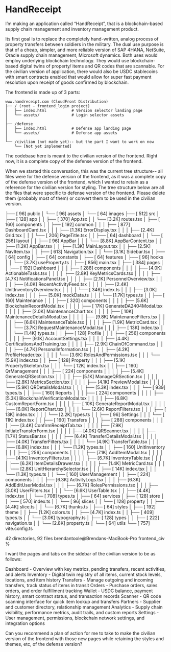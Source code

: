 # HandReceipt 

I’m making an application called “HandReceipt”, that is a blockchain-based supply chain management and inventory management product.

Its first goal is to replace the completely hand-written, analog process of property transfers between soldiers in the military. The dual use purpose is that of a cheap, simpler, and more reliable version of SAP 4HANA, NetSuite, Oracle supply chain management, Microsoft dynamics. Both uses would employ underlying blockchain technology. They would use blockchain-based digital twins of property/ items and QR codes that are scannable. For the civilian version of application, there would also be USDC stablecoins with smart contracts enabled that would allow for super fast payment resolution upon receipt of goods confirmed by blockchain.



The frontend is made up of 3 parts:

```
www.handreceipt.com (CloudFront Distribution)
├── / (root - frontend_login project)
│   ├── index.html           # Version selector landing page
│   └── assets/              # Login selector assets
│
├── /defense
│   ├── index.html           # Defense app landing page
│   └── assets/              # Defense app assets
│
└── /civilian (not made yet)-- but the part I want to work on now
    └── [Not yet implemented]
```




The codebase here is meant to the civilian version of the frontend. Right now, it is a complete copy of the defense version of the frontend. 


When we started this conversation, this was the current tree structure-- all files were for the defense version of the frontend, as it was a complete copy of the defense version of the frontend, which I wanted to retain as a reference for the civilian version for styling. The tree structure below are all the files that were specific to defense version of the frontend. Please delete them (probably most of them) or convert them to be used in the civilian version.



├── [  96]  public
│   └── [  96]  assets
│       └── [  64]  images
├── [ 512]  src
│   ├── [ 128]  app
│   │   ├── [ 370]  App.tsx
│   │   └── [3.2K]  routes.tsx
│   ├── [ 160]  components
│   │   ├── [ 192]  common
│   │   │   ├── [ 877]  DashboardCard.tsx
│   │   │   ├── [1.3K]  ErrorDisplay.tsx
│   │   │   ├── [2.4K]  Grid.tsx
│   │   │   └── [ 206]  PageTitle.tsx
│   │   ├── [  64]  dashboard
│   │   └── [ 256]  layout
│   │       ├── [  96]  AppBar
│   │       │   └── [8.8K]  AppBarContent.tsx
│   │       ├── [1.2K]  AppBar.tsx
│   │       ├── [1.3K]  MainLayout.tsx
│   │       ├── [2.5K]  NavItem.tsx
│   │       ├── [ 613]  Navigation.tsx
│   │       └── [3.1K]  Sidebar.tsx
│   ├── [  64]  config
│   ├── [  64]  constants
│   ├── [  64]  features
│   ├── [  96]  hooks
│   │   └── [3.7K]  useProperty.ts
│   ├── [ 856]  main.tsx
│   ├── [ 384]  pages
│   │   ├── [ 192]  Dashboard
│   │   │   ├── [ 288]  components
│   │   │   │   ├── [4.0K]  ActionableTasks.tsx
│   │   │   │   ├── [2.8K]  KeyMetricsCards.tsx
│   │   │   │   ├── [4.7K]  NotificationsPanel.tsx
│   │   │   │   ├── [2.1K]  PersonnelOverview.tsx
│   │   │   │   ├── [4.0K]  RecentActivityFeed.tsx
│   │   │   │   ├── [2.4K]  UnitInventoryOverview.tsx
│   │   │   │   └── [ 346]  index.ts
│   │   │   ├── [3.0K]  index.tsx
│   │   │   ├── [5.0K]  mockData.ts
│   │   │   └── [1.7K]  types.ts
│   │   ├── [ 160]  Maintenance
│   │   │   ├── [ 320]  components
│   │   │   │   ├── [5.6K]  BlockchainRecordModal.tsx
│   │   │   │   ├── [ 17K]  GenerateDA2404Modal.tsx
│   │   │   │   ├── [2.0K]  MaintenanceChart.tsx
│   │   │   │   ├── [ 10K]  MaintenanceDetailsModal.tsx
│   │   │   │   ├── [9.8K]  MaintenanceFilters.tsx
│   │   │   │   ├── [6.6K]  MaintenanceTable.tsx
│   │   │   │   ├── [1.9K]  MetricCard.tsx
│   │   │   │   └── [3.7K]  RequestMaintenanceModal.tsx
│   │   │   ├── [ 13K]  index.tsx
│   │   │   └── [1.4K]  types.ts
│   │   ├── [ 128]  Profile
│   │   │   ├── [ 256]  components
│   │   │   │   ├── [9.1K]  AccountSettings.tsx
│   │   │   │   ├── [4.4K]  CertificationsAndTraining.tsx
│   │   │   │   ├── [2.9K]  ChainOfCommand.tsx
│   │   │   │   ├── [4.7K]  PersonalInformation.tsx
│   │   │   │   ├── [4.2K]  ProfileHeader.tsx
│   │   │   │   └── [3.6K]  RolesAndPermissions.tsx
│   │   │   └── [5.9K]  index.tsx
│   │   ├── [ 128]  Property
│   │   │   ├── [5.1K]  PropertySkeleton.tsx
│   │   │   └── [ 12K]  index.tsx
│   │   ├── [ 160]  QrManagement
│   │   │   ├── [ 224]  components
│   │   │   │   ├── [5.4K]  GenerateQRSection.tsx
│   │   │   │   ├── [5.1K]  ManageQRSection.tsx
│   │   │   │   ├── [2.8K]  MetricsSection.tsx
│   │   │   │   ├── [4.1K]  PreviewModal.tsx
│   │   │   │   └── [5.9K]  QRDetailsModal.tsx
│   │   │   ├── [5.3K]  index.tsx
│   │   │   └── [ 939]  types.ts
│   │   ├── [ 160]  Reports
│   │   │   ├── [ 224]  components
│   │   │   │   ├── [5.3K]  BlockchainVerificationModal.tsx
│   │   │   │   ├── [6.8K]  CustomReportForm.tsx
│   │   │   │   ├── [ 10K]  GenerateReportModal.tsx
│   │   │   │   ├── [6.0K]  ReportChart.tsx
│   │   │   │   └── [2.6K]  ReportFilters.tsx
│   │   │   ├── [ 13K]  index.tsx
│   │   │   └── [2.2K]  types.ts
│   │   ├── [  96]  Settings
│   │   │   └── [ 11K]  index.tsx
│   │   ├── [ 160]  Transfers
│   │   │   ├── [ 288]  components
│   │   │   │   ├── [3.4K]  ConfirmReceiptTab.tsx
│   │   │   │   ├── [7.9K]  InitiateTransferForm.tsx
│   │   │   │   ├── [4.0K]  QRScanner.tsx
│   │   │   │   ├── [1.7K]  StatusBar.tsx
│   │   │   │   ├── [6.4K]  TransferDetailsModal.tsx
│   │   │   │   ├── [4.0K]  TransferFilters.tsx
│   │   │   │   └── [4.9K]  TransferTable.tsx
│   │   │   ├── [6.8K]  index.tsx
│   │   │   └── [1.2K]  types.ts
│   │   ├── [ 160]  UnitInventory
│   │   │   ├── [ 256]  components
│   │   │   │   ├── [7.1K]  AddItemModal.tsx
│   │   │   │   ├── [4.1K]  InventoryFilters.tsx
│   │   │   │   ├── [6.7K]  InventoryTable.tsx
│   │   │   │   ├── [6.2K]  ItemDetailsDrawer.tsx
│   │   │   │   ├── [1.4K]  MetricCard.tsx
│   │   │   │   └── [2.8K]  UnitHierarchySelector.tsx
│   │   │   ├── [ 14K]  index.tsx
│   │   │   └── [1.3K]  types.ts
│   │   └── [ 160]  UserManagement
│   │       ├── [ 224]  components
│   │       │   ├── [6.3K]  ActivityLogs.tsx
│   │       │   ├── [6.3K]  AddEditUserModal.tsx
│   │       │   ├── [6.7K]  RolesPermissions.tsx
│   │       │   ├── [3.0K]  UserFilters.tsx
│   │       │   └── [6.6K]  UserTable.tsx
│   │       ├── [4.4K]  index.tsx
│   │       └── [ 708]  types.ts
│   ├── [  64]  services
│   ├── [ 128]  store
│   │   ├── [ 570]  index.ts
│   │   └── [  96]  slices
│   │       └── [ 128]  property
│   │           ├── [4.4K]  slice.ts
│   │           └── [6.7K]  thunks.ts
│   ├── [  64]  styles
│   ├── [ 192]  theme
│   │   ├── [1.2K]  colors.ts
│   │   ├── [4.7K]  index.ts
│   │   ├── [ 409]  types.ts
│   │   └── [3.0K]  typography.ts
│   ├── [ 128]  types
│   │   ├── [ 222]  navigation.ts
│   │   └── [2.8K]  property.ts
│   └── [  64]  utils
└── [ 757]  vite.config.ts

42 directories, 92 files
brendantoole@Brendans-MacBook-Pro frontend_civ % 




I want the pages and tabs on the sidebar of the civilian version to be as follows:

Dashboard - Overview with key metrics, pending transfers, recent activities, and alerts
Inventory - Digital twin registry of all items, current stock levels, locations, and item history
Transfers - Manage outgoing and incoming transfers, track status of items in transit
Orders - Purchase orders, sales orders, and order fulfillment tracking
Wallet - USDC balance, payment history, smart contract status, and transaction records
Scanner - QR code scanning interface for quick item lookup and transfers
Partners - Supplier and customer directory, relationship management
Analytics - Supply chain visibility, performance metrics, audit trails, and custom reports
Settings - User management, permissions, blockchain network settings, and integration options


Can you recommend a plan of action for me to take to make the civilian version of the frontend with those new pages while retaining the styles and themes, etc, of the defense version?